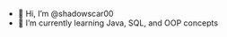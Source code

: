 - 👋 Hi, I’m @shadowscar00
- 🌱 I’m currently learning Java, SQL, and OOP concepts

<!---
shadowscar00/shadowscar00 is a ✨ special ✨ repository because its `README.md` (this file) appears on your GitHub profile.
You can click the Preview link to take a look at your changes.
--->
